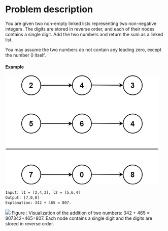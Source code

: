 # Problem description 

You are given two non-empty linked lists representing two non-negative integers. The digits are stored in reverse order, and each of their nodes contains a single digit. Add the two numbers and return the sum as a linked list.

You may assume the two numbers do not contain any leading zero, except the number 0 itself.

#### Example 
<img src='addtwonumber1.jpg'>

```shell
Input: l1 = [2,4,3], l2 = [5,6,4]
Output: [7,0,8]
Explanation: 342 + 465 = 807.
```

<img src='example.jpg'>
Figure : Visualization of the addition of two numbers: 342 + 465 = 807342+465=807.
Each node contains a single digit and the digits are stored in reverse order.

 
